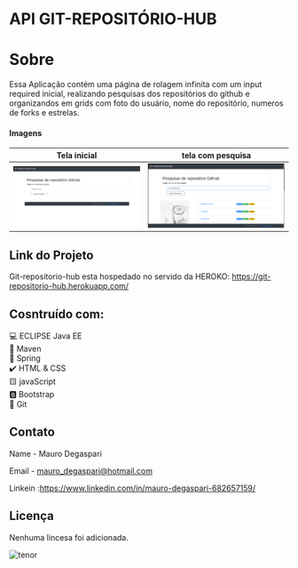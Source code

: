 # API GIT-REPOSITÓRIO-HUB

# Sobre
  Essa Aplicação contém uma página de rolagem infinita com um input required inicial, realizando pesquisas dos repositórios do github e organizandos em grids 
  com foto do usuário, nome do repositório, numeros de forks e estrelas.
  
  
#### Imagens

Tela inicial | tela com pesquisa
------------ | -------------
  ![imsgr2](https://github.com/MauroDegaspari/TOPi/blob/master/imsgr2.png) | ![imsgr](https://github.com/MauroDegaspari/Topi/blob/master/imsgr.png)


## Link do Projeto
Git-repositorio-hub esta hospedado no servido da HEROKO:
https://git-repositorio-hub.herokuapp.com/


## Cosntruído com:
:computer: ECLIPSE Java EE <br>
:space_invader: Maven<br>
:bug: Spring<br>
:heavy_check_mark: HTML & CSS <br>
:yellow_square: javaScript <br>
:b: Bootstrap <br>
:robot: Git <br>

## Contato

Name - Mauro Degaspari

Email - mauro_degaspari@hotmail.com

Linkein :https://www.linkedin.com/in/mauro-degaspari-682657159/


## Licença
Nenhuma lincesa foi adicionada.


![tenor](https://github.com/MauroDegaspari/Contacttura/blob/master/tenor.gif) 

